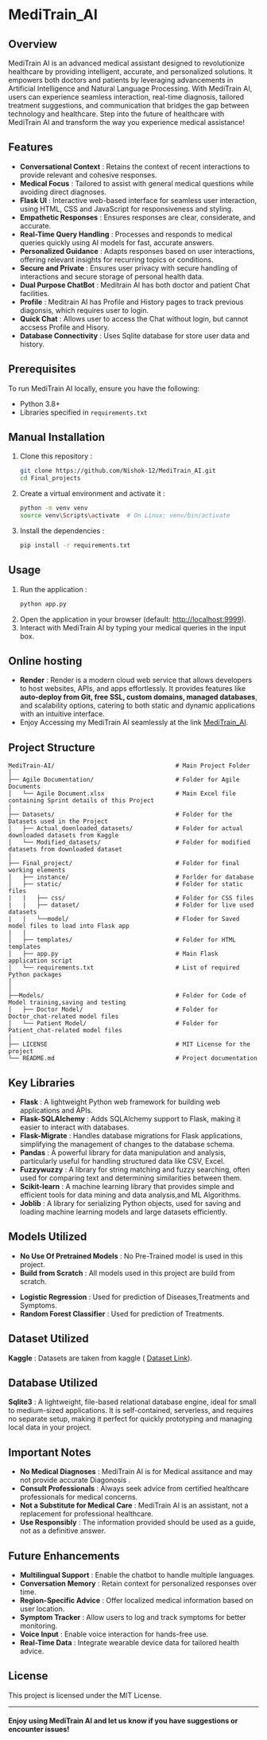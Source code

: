 # MediTrain_AI


## Overview

MediTrain AI is an advanced medical assistant designed to revolutionize healthcare by providing intelligent, accurate, and personalized solutions. 
It empowers both doctors and patients by leveraging advancements in Artificial Intelligence and Natural Language Processing. With MediTrain AI, 
users can experience seamless interaction, real-time diagnosis, tailored treatment suggestions, and communication that bridges the gap 
between technology and healthcare. Step into the future of healthcare with MediTrain AI and transform the way you experience medical assistance!

## Features

* **Conversational Context** : Retains the context of recent interactions to provide relevant and cohesive responses.
* **Medical Focus** : Tailored to assist with general medical questions while avoiding direct diagnoses.
* **Flask UI** : Interactive web-based interface for seamless user interaction, using HTML, CSS and JavaScript for responsiveness and styling.
* **Empathetic Responses** : Ensures responses are clear, considerate, and accurate.
* **Real-Time Query Handling** : Processes and responds to medical queries quickly using AI models for fast, accurate answers.
* **Personalized Guidance** : Adapts responses based on user interactions, offering relevant insights for recurring topics or conditions.
* **Secure and Private** : Ensures user privacy with secure handling of interactions and secure storage of personal health data.
* **Dual Purpose ChatBot** : Meditrain AI has both doctor and patient Chat facilities.
* **Profile** : Meditrain AI has Profile and History pages to track previous diagonsis,  which requires user to login.
* **Quick Chat** : Allows user to access the Chat without login, but cannot accsess Profile and Hisory.
* **Database Connectivity** : Uses Sqlite database for store user data and history.
  
## Prerequisites

To run MediTrain AI locally, ensure you have the following:

* Python 3.8+
* Libraries specified in `requirements.txt`

## Manual Installation

1. Clone this repository :
   ```bash
   git clone https://github.com/Nishok-12/MediTrain_AI.git
   cd Final_projects
   ```
2. Create a virtual environment and activate it :
   ```bash
   python -m venv venv
   source venv\Scripts\activate  # On Linux: venv/bin/activate
   ```
3. Install the dependencies :
   ```bash
   pip install -r requirements.txt
   ```

## Usage

1. Run the application :
   ```bash
   python app.py
   ```
2. Open the application in your browser (default: [http://localhost:9999](http://localhost:9999/)).
3. Interact with MediTrain AI by typing your medical queries in the input box.

## Online hosting

* **Render** : Render is a modern cloud web service that allows developers to host websites, APIs, and apps effortlessly. It provides features like **auto-deploy from Git, free SSL, custom domains, managed databases**, and scalability options, catering to both static and dynamic applications with an intuitive interface.
*  Enjoy Accessing my MediTrain AI seamlessly at the link [MediTrain_AI](https://meditrain-ai-v3mj.onrender.com).

## Project Structure
   ```
  MediTrain-AI/                                  # Main Project Folder 
  │
  ├── Agile Documentation/                       # Folder for Agile Documents
  │   └── Agile Document.xlsx                    # Main Excel file containing Sprint details of this Project  
  │
  ├── Datasets/                                  # Folder for the Datasets used in the Project
  │   ├── Actual_doenloaded_datasets/            # Folder for actual downloaded datasets from Kaggle
  │   └── Modified_datasets/                     # Folder for modified datasets from downloaded dataset
  │
  ├── Final_project/                             # Folder for final working elements
  │   ├── instance/                              # Forlder for database
  │   ├── static/                                # Folder for static files
  |   |   ├── css/                               # Folder for CSS files
  |   |   ├── dataset/                           # Folder for live used datasets
  |   |   └──model/                              # Floder for Saved model files to load into Flask app
  |   | 
  │   ├── templates/                             # Folder for HTML templates
  │   ├── app.py                                 # Main Flask application script
  │   └── requirements.txt                       # List of required Python packages
  │
  │
  ├──Models/                                     # Folder for Code of Model training,saving and testing 
  │   ├── Doctor Model/                          # Folder for Doctor_chat-related model files
  │   └── Patient Model/                         # Folder for Patient_chat-related model files
  │
  ├── LICENSE                                    # MIT License for the project            
  └── README.md                                  # Project documentation
   ```

## Key Libraries

* **Flask** : A lightweight Python web framework for building web applications and APIs.
* **Flask-SQLAlchemy** : Adds SQLAlchemy support to Flask, making it easier to interact with databases.
* **Flask-Migrate** : Handles database migrations for Flask applications, simplifying the management of changes to the database schema.
* **Pandas** : A powerful library for data manipulation and analysis, particularly useful for handling structured data like CSV, Excel.
* **Fuzzywuzzy** : A library for string matching and fuzzy searching, often used for comparing text and determining similarities between them.
* **Scikit-learn** : A machine learning library that provides simple and efficient tools for data mining and data analysis,and ML Algorithms. 
* **Joblib** : A library for serializing Python objects, used for saving and loading machine learning models and large datasets efficiently.

## Models Utilized

- **No Use Of Pretrained Models** : No Pre-Trained model is used in this project.
- **Build from Scratch** : All models used in this project are build from scratch.
* **Logistic Regression** : Used for prediction of Diseases,Treatments and Symptoms.
* **Random Forest Classifier** : Used for prediction of Treatments.

## Dataset Utilized

 **Kaggle** : Datasets are taken from kaggle ( [Dataset Link](https://www.kaggle.com/datasets/itachi9604/disease-symptom-description-dataset/data)).

## Database Utilized

**Sqlite3** : A lightweight, file-based relational database engine, ideal for small to medium-sized applications. It is self-contained, serverless, and requires no separate setup, making it perfect for quickly prototyping and managing local data in your project.

## Important Notes

* **No Medical Diagnoses** : MediTrain AI is for Medical assitance and may not provide accurate Diagonosis .
* **Consult Professionals** : Always seek advice from certified healthcare professionals for medical concerns.
* **Not a Substitute for Medical Care** : MediTrain AI is an assistant, not a replacement for professional healthcare.
* **Use Responsibly** : The information provided should be used as a guide, not as a definitive answer.

## Future Enhancements

* **Multilingual Support** : Enable the chatbot to handle multiple languages.
* **Conversation Memory** : Retain context for personalized responses over time.
* **Region-Specific Advice** : Offer localized medical information based on user location.
* **Symptom Tracker** : Allow users to log and track symptoms for better monitoring.
* **Voice Input** : Enable voice interaction for hands-free use.
* **Real-Time Data** : Integrate wearable device data for tailored health advice.

## License

This project is licensed under the MIT License.

----

#### Enjoy using MediTrain AI and let us know if you have suggestions or encounter issues!

